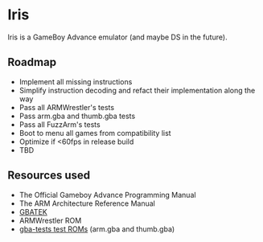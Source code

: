 # Iris

Iris is a GameBoy Advance emulator (and maybe DS in the future).

## Roadmap

- Implement all missing instructions
- Simplify instruction decoding and refact their implementation along the way
- Pass all ARMWrestler's tests
- Pass arm.gba and thumb.gba tests
- Pass all FuzzArm's tests
- Boot to menu all games from compatibility list
- Optimize if <60fps in release build
- TBD

## Resources used

- The Official Gameboy Advance Programming Manual
- The ARM Architecture Reference Manual
- [GBATEK](https://problemkaputt.de/gbatek.htm)
- ARMWrestler ROM
- [gba-tests test ROMs](https://github.com/jsmolka/gba-tests) (arm.gba and thumb.gba)
